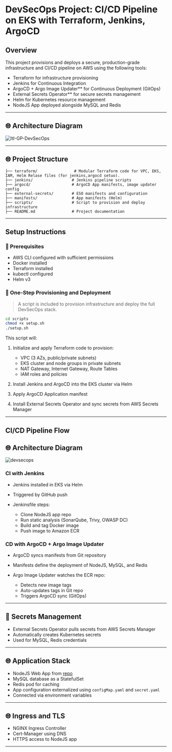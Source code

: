 # DevSecOps Project: CI/CD Pipeline on EKS with Terraform, Jenkins, ArgoCD

## Overview

This project provisions and deploys a secure, production-grade infrastructure and CI/CD pipeline on AWS using the following tools:

* Terraform for infrastructure provisioning
* Jenkins for Continuous Integration
* ArgoCD + Argo Image Updater** for Continuous Deployment (GitOps)
* External Secrets Operator** for secure secrets management
* Helm for Kubernetes resource management
* NodeJS App deployed alongside MySQL and Redis

---

## 🌐 Architecture Diagram

![ItI-GP-DevSecOps](https://github.com/user-attachments/assets/fe809da2-403e-40fe-87a1-bd179a09e7cf)


---

## 🌐 Project Structure

```
├── terraform/                # Modular Terraform code for VPC, EKS, IAM, Helm Relase files (for jenkins,argocd setuo).
├── jenkins/                 # Jenkins pipeline scripts
├── argocd/                  # ArgoCD App manifests, image updater config
├── external-secrets/        # ESO manifests and configuration
├── manifests/               # App manifests (Helm)
├── scripts/                 # Script to provision and deploy infrastructure
├── README.md                # Project documentation
```

---

## Setup Instructions

### 🚀 Prerequisites

* AWS CLI configured with sufficient permissions
* Docker installed
* Terraform installed
* kubectl configured
* Helm v3


### 🔨 One-Step Provisioning and Deployment

> A script is included to provision infrastructure and deploy the full DevSecOps stack.

```bash
cd scripts
chmod +x setup.sh
./setup.sh
```

This script will:

1. Initialize and apply Terraform code to provision:

   * VPC (3 AZs, public/private subnets)
   * EKS cluster and node groups in private subnets
   * NAT Gateway, Internet Gateway, Route Tables
   * IAM roles and policies
2. Install Jenkins and ArgoCD into the EKS cluster via Helm
3. Apply ArgoCD Application manifest
4. Install External Secrets Operator and sync secrets from AWS Secrets Manager

---

## CI/CD Pipeline Flow

## 🌐 Architecture Diagram

![devsecops](https://github.com/user-attachments/assets/b77ac261-eef2-4605-892c-7541c298199e)


### CI with Jenkins

* Jenkins installed in EKS via Helm
* Triggered by GitHub push
* Jenkinsfile steps:

  * Clone NodeJS app repo
  * Run static analysis (SonarQube, Trivy, OWASP DC)
  * Build and tag Docker image
  * Push image to Amazon ECR

### CD with ArgoCD + Argo Image Updater

* ArgoCD syncs manifests from Git repository
* Manifests define the deployment of NodeJS, MySQL, and Redis
* Argo Image Updater watches the ECR repo:

  * Detects new image tags
  * Auto-updates tags in Git repo
  * Triggers ArgoCD sync (GitOps)

---

## 🔐 Secrets Management

* External Secrets Operator pulls secrets from AWS Secrets Manager
* Automatically creates Kubernetes secrets
* Used for MySQL, Redis credentials

---

## 🌐 Application Stack

* NodeJS Web App from [repo](https://github.com/mahmoud254/jenkins_nodejs_example.git)
* MySQL database as a StatefulSet
* Redis pod for caching
* App configuration externalized using `configMap.yaml` and `secret.yaml`
* Connected via environment variables

---

## 🌐 Ingress and TLS 

* NGINX Ingress Controller
* Cert-Manager using DNS
* HTTPS access to NodeJS app

---

